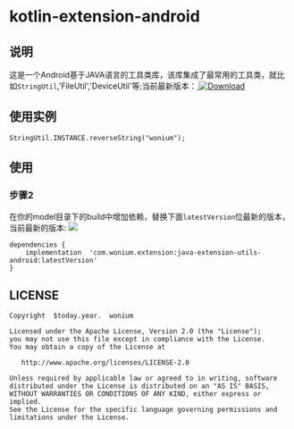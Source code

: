 # kotlin-extension-android

## 说明

这是一个Android基于JAVA语言的工具类库，该库集成了最常用的工具类，就比如`StringUtil`,'FileUtil','DeviceUtil'等;当前最新版本：[ ![Download](https://api.bintray.com/packages/haiquan/maven/android-extensions-utils/images/download.svg) ](https://bintray.com/haiquan/maven/android-extensions-utils/_latestVersion)
## 使用实例
   ```
   StringUtil.INSTANCE.reverseString("wonium");

   ```
## 使用


### 步骤2

在你的model目录下的build中增加依赖，替换下面`latestVersion`位最新的版本，当前最新的版本: [ ![](https://api.bintray.com/packages/haiquan/maven/android-extensions-utils/images/download.svg) ](https://bintray.com/haiquan/maven/android-extensions-utils/_latestVersion)

```
dependencies {
	implementation  'com.wonium.extension:java-extension-utils-android:latestVersion'
}
```

## LICENSE

```text
Copyright  $today.year.  wonium

Licensed under the Apache License, Version 2.0 (the "License");
you may not use this file except in compliance with the License.
You may obtain a copy of the License at

   http://www.apache.org/licenses/LICENSE-2.0

Unless required by applicable law or agreed to in writing, software
distributed under the License is distributed on an "AS IS" BASIS,
WITHOUT WARRANTIES OR CONDITIONS OF ANY KIND, either express or implied.
See the License for the specific language governing permissions and
limitations under the License.
```